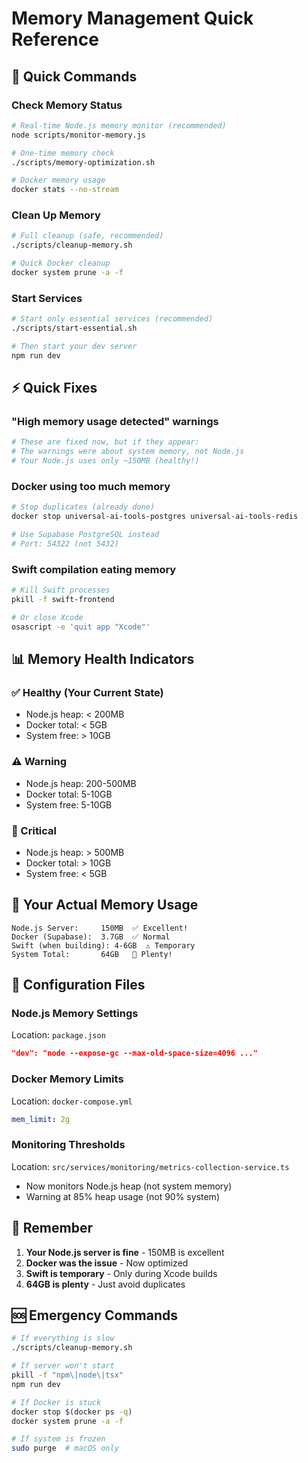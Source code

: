 # Memory Management Quick Reference

## 🚀 Quick Commands

### Check Memory Status
```bash
# Real-time Node.js memory monitor (recommended)
node scripts/monitor-memory.js

# One-time memory check
./scripts/memory-optimization.sh

# Docker memory usage
docker stats --no-stream
```

### Clean Up Memory
```bash
# Full cleanup (safe, recommended)
./scripts/cleanup-memory.sh

# Quick Docker cleanup
docker system prune -a -f
```

### Start Services
```bash
# Start only essential services (recommended)
./scripts/start-essential.sh

# Then start your dev server
npm run dev
```

## ⚡ Quick Fixes

### "High memory usage detected" warnings
```bash
# These are fixed now, but if they appear:
# The warnings were about system memory, not Node.js
# Your Node.js uses only ~150MB (healthy!)
```

### Docker using too much memory
```bash
# Stop duplicates (already done)
docker stop universal-ai-tools-postgres universal-ai-tools-redis

# Use Supabase PostgreSQL instead
# Port: 54322 (not 5432)
```

### Swift compilation eating memory
```bash
# Kill Swift processes
pkill -f swift-frontend

# Or close Xcode
osascript -e 'quit app "Xcode"'
```

## 📊 Memory Health Indicators

### ✅ Healthy (Your Current State)
- Node.js heap: < 200MB
- Docker total: < 5GB  
- System free: > 10GB

### ⚠️ Warning
- Node.js heap: 200-500MB
- Docker total: 5-10GB
- System free: 5-10GB

### 🔴 Critical
- Node.js heap: > 500MB
- Docker total: > 10GB
- System free: < 5GB

## 🎯 Your Actual Memory Usage

```
Node.js Server:     150MB  ✅ Excellent!
Docker (Supabase):  3.7GB  ✅ Normal
Swift (when building): 4-6GB  ⚠️ Temporary
System Total:       64GB   💪 Plenty!
```

## 🔧 Configuration Files

### Node.js Memory Settings
Location: `package.json`
```json
"dev": "node --expose-gc --max-old-space-size=4096 ..."
```

### Docker Memory Limits
Location: `docker-compose.yml`
```yaml
mem_limit: 2g
```

### Monitoring Thresholds
Location: `src/services/monitoring/metrics-collection-service.ts`
- Now monitors Node.js heap (not system memory)
- Warning at 85% heap usage (not 90% system)

## 📝 Remember

1. **Your Node.js server is fine** - 150MB is excellent
2. **Docker was the issue** - Now optimized
3. **Swift is temporary** - Only during Xcode builds
4. **64GB is plenty** - Just avoid duplicates

## 🆘 Emergency Commands

```bash
# If everything is slow
./scripts/cleanup-memory.sh

# If server won't start
pkill -f "npm\|node\|tsx"
npm run dev

# If Docker is stuck
docker stop $(docker ps -q)
docker system prune -a -f

# If system is frozen
sudo purge  # macOS only
```